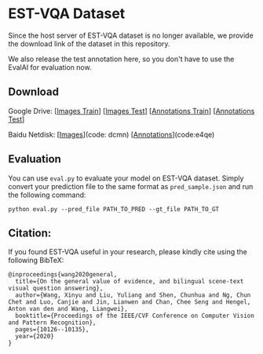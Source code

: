 # EST-VQA Dataset


Since the host server of EST-VQA dataset is no longer available, we provide the download link of the dataset in this repository.

We also release the test annotation here, so you don't have to use the EvalAI for evaluation now.

## Download

Google Drive: \[[Images Train](https://drive.google.com/file/d/15q8Hqx3uQm8mx4w3PZtactJVe1BRXug5/view)\] \[[Images Test](https://drive.google.com/file/d/1oP7dkEApOaU1I0QvJbvl0gDCM_ig5Vgb/view)\] \[[Annotations Train](https://drive.google.com/file/d/1M3fWhFWltjM_nFR0ALynUIwXatwKXb26/view)\] \[[Annotations Test](https://drive.google.com/file/d/1NUW2GJhqlpOmNEGic7_4wClzCIUH0NPW/view)\]

Baidu Netdisk: \[[Images](https://pan.baidu.com/s/1QsTZSrRwQcT4A2Vp2cR8GA?pwd=dcmn)\](code: dcmn) \[[Annotations](https://pan.baidu.com/s/15s8OZsIXhPuWQSCBXbQRNg?pwd=e4qe)\](code:e4qe)


## Evaluation

You can use `eval.py` to evaluate your model on EST-VQA dataset. Simply convert your prediction file to the same format as `pred_sample.json` and run the following command:

```
python eval.py --pred_file PATH_TO_PRED --gt_file PATH_TO_GT
```

## Citation:

If you found EST-VQA useful in your research, please kindly cite using the following BibTeX:
```
@inproceedings{wang2020general,
  title={On the general value of evidence, and bilingual scene-text visual question answering},
  author={Wang, Xinyu and Liu, Yuliang and Shen, Chunhua and Ng, Chun Chet and Luo, Canjie and Jin, Lianwen and Chan, Chee Seng and Hengel, Anton van den and Wang, Liangwei},
  booktitle={Proceedings of the IEEE/CVF Conference on Computer Vision and Pattern Recognition},
  pages={10126--10135},
  year={2020}
}
```